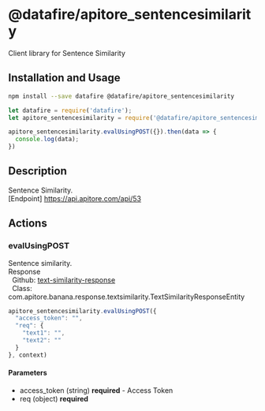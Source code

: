 # @datafire/apitore_sentencesimilarity

Client library for Sentence Similarity

## Installation and Usage
```bash
npm install --save datafire @datafire/apitore_sentencesimilarity
```

```js
let datafire = require('datafire');
let apitore_sentencesimilarity = require('@datafire/apitore_sentencesimilarity').create();

apitore_sentencesimilarity.evalUsingPOST({}).then(data => {
  console.log(data);
})
```

## Description
Sentence Similarity.<BR />[Endpoint] https://api.apitore.com/api/53

## Actions
### evalUsingPOST
Sentence similarity.<BR />Response<BR />&nbsp; Github: <a href="https://github.com/keigohtr/apitore-response-parent/tree/master/text-similarity-response">text-similarity-response</a><BR />&nbsp; Class: com.apitore.banana.response.textsimilarity.TextSimilarityResponseEntity<BR />


```js
apitore_sentencesimilarity.evalUsingPOST({
  "access_token": "",
  "req": {
    "text1": "",
    "text2": ""
  }
}, context)
```

#### Parameters
* access_token (string) **required** - Access Token
* req (object) **required**

